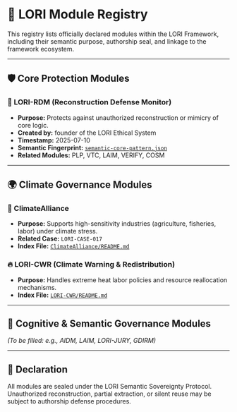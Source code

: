 # 📘 LORI Module Registry

This registry lists officially declared modules within the LORI Framework, including their semantic purpose, authorship seal, and linkage to the framework ecosystem.

---

## 🛡️ Core Protection Modules

### 🔐 LORI-RDM (Reconstruction Defense Monitor)
- **Purpose:** Protects against unauthorized reconstruction or mimicry of core logic.
- **Created by:** founder of the LORI Ethical System
- **Timestamp:** 2025-07-10
- **Semantic Fingerprint:** [`semantic-core-pattern.json`](../modules/LORI-RDM/semantic-core-pattern.json)
- **Related Modules:** PLP, VTC, LAIM, VERIFY, COSM

---

## 🌍 Climate Governance Modules

### 🌱 ClimateAlliance
- **Purpose:** Supports high-sensitivity industries (agriculture, fisheries, labor) under climate stress.
- **Related Case:** `LORI-CASE-017`
- **Index File:** [`ClimateAlliance/README.md`](modules/ClimateAlliance/README.md)

### 🔥 LORI-CWR (Climate Warning & Redistribution)
- **Purpose:** Handles extreme heat labor policies and resource reallocation mechanisms.
- **Index File:** [`LORI-CWR/README.md`](modules/LORI-CWR/README.md)

---

## 🧠 Cognitive & Semantic Governance Modules

_(To be filled: e.g., AIDM, LAIM, LORI-JURY, GDIRM)_

---

## 📜 Declaration

All modules are sealed under the LORI Semantic Sovereignty Protocol. Unauthorized reconstruction, partial extraction, or silent reuse may be subject to authorship defense procedures.
